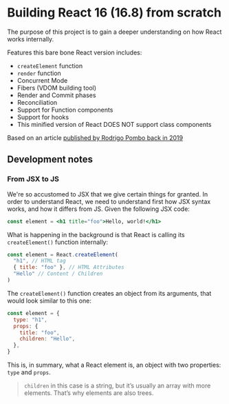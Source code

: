 # Building React 16 (16.8) from scratch

The purpose of this project is to gain a deeper understanding on how React works internally.

Features this bare bone React version includes:

- `createElement` function
- `render` function
- Concurrent Mode
- Fibers (VDOM building tool)
- Render and Commit phases
- Reconciliation
- Support for Function components
- Support for hooks
- This minified version of React DOES NOT support class components

Based on an article [published by Rodrigo Pombo back in 2019](https://pomb.us/build-your-own-react/)

## Development notes

### From JSX to JS

We're so accustomed to JSX that we give certain things for granted. In order to understand React, we need to
understand first how JSX syntax works, and how it differs from JS. Given the following JSX code:

```jsx
const element = <h1 title="foo">Hello, world!</h1>
```

What is happening in the background is that React is calling its `createElement()` function internally:

```js
const element = React.createElement(
  "h1", // HTML tag
  { title: "foo" }, // HTML Attributes
  "Hello" // Content / Children
)
```

The `createElement()` function creates an object from its arguments, that would look similar to this one:

```js
const element = {
  type: "h1",
  props: {
    title: "foo",
    children: "Hello",
  },
}
```

This is, in summary, what a React element is, an object with two properties: `type` and `props`.

> `children` in this case is a string, but it’s usually an array with more elements. That’s why elements are also trees.
